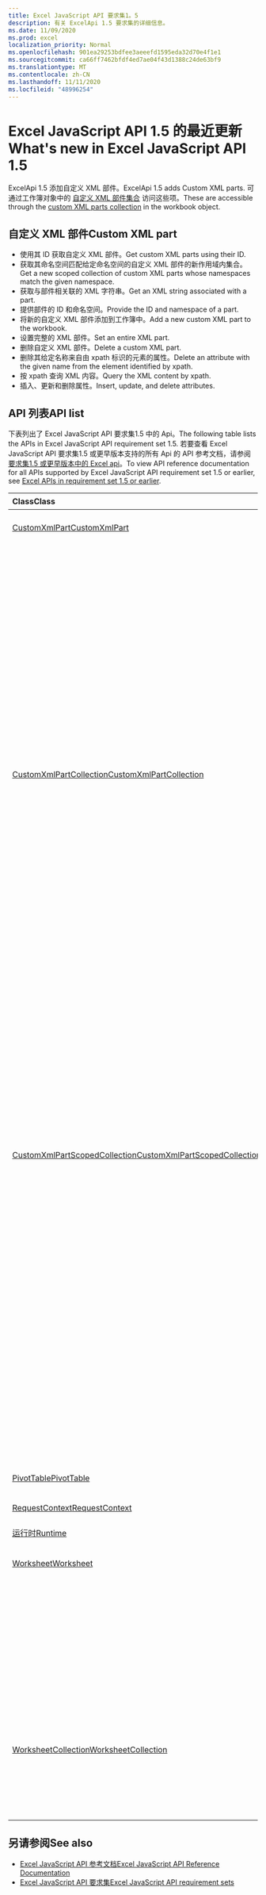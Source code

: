 ```yaml
---
title: Excel JavaScript API 要求集1。5
description: 有关 ExcelApi 1.5 要求集的详细信息。
ms.date: 11/09/2020
ms.prod: excel
localization_priority: Normal
ms.openlocfilehash: 901ea29253bdfee3aeeefd1595eda32d70e4f1e1
ms.sourcegitcommit: ca66ff7462bfdf4ed7ae04f43d1388c24de63bf9
ms.translationtype: MT
ms.contentlocale: zh-CN
ms.lasthandoff: 11/11/2020
ms.locfileid: "48996254"
---
```

# <a name="whats-new-in-excel-javascript-api-15"></a><span data-ttu-id="e1f42-103">Excel JavaScript API 1.5 的最近更新</span><span class="sxs-lookup"><span data-stu-id="e1f42-103">What's new in Excel JavaScript API 1.5</span></span>

<span data-ttu-id="e1f42-104">ExcelApi 1.5 添加自定义 XML 部件。</span><span class="sxs-lookup"><span data-stu-id="e1f42-104">ExcelApi 1.5 adds Custom XML parts.</span></span> <span data-ttu-id="e1f42-105">可通过工作簿对象中的 [自定义 XML 部件集合](/javascript/api/excel/excel.workbook#customxmlparts) 访问这些项。</span><span class="sxs-lookup"><span data-stu-id="e1f42-105">These are accessible through the [custom XML parts collection](/javascript/api/excel/excel.workbook#customxmlparts) in the workbook object.</span></span>

## <a name="custom-xml-part"></a><span data-ttu-id="e1f42-106">自定义 XML 部件</span><span class="sxs-lookup"><span data-stu-id="e1f42-106">Custom XML part</span></span>

* <span data-ttu-id="e1f42-107">使用其 ID 获取自定义 XML 部件。</span><span class="sxs-lookup"><span data-stu-id="e1f42-107">Get custom XML parts using their ID.</span></span>
* <span data-ttu-id="e1f42-108">获取其命名空间匹配给定命名空间的自定义 XML 部件的新作用域内集合。</span><span class="sxs-lookup"><span data-stu-id="e1f42-108">Get a new scoped collection of custom XML parts whose namespaces match the given namespace.</span></span>
* <span data-ttu-id="e1f42-109">获取与部件相关联的 XML 字符串。</span><span class="sxs-lookup"><span data-stu-id="e1f42-109">Get an XML string associated with a part.</span></span>
* <span data-ttu-id="e1f42-110">提供部件的 ID 和命名空间。</span><span class="sxs-lookup"><span data-stu-id="e1f42-110">Provide the ID and namespace of a part.</span></span>
* <span data-ttu-id="e1f42-111">将新的自定义 XML 部件添加到工作簿中。</span><span class="sxs-lookup"><span data-stu-id="e1f42-111">Add a new custom XML part to the workbook.</span></span>
* <span data-ttu-id="e1f42-112">设置完整的 XML 部件。</span><span class="sxs-lookup"><span data-stu-id="e1f42-112">Set an entire XML part.</span></span>
* <span data-ttu-id="e1f42-113">删除自定义 XML 部件。</span><span class="sxs-lookup"><span data-stu-id="e1f42-113">Delete a custom XML part.</span></span>
* <span data-ttu-id="e1f42-114">删除其给定名称来自由 xpath 标识的元素的属性。</span><span class="sxs-lookup"><span data-stu-id="e1f42-114">Delete an attribute with the given name from the element identified by xpath.</span></span>
* <span data-ttu-id="e1f42-115">按 xpath 查询 XML 内容。</span><span class="sxs-lookup"><span data-stu-id="e1f42-115">Query the XML content by xpath.</span></span>
* <span data-ttu-id="e1f42-116">插入、更新和删除属性。</span><span class="sxs-lookup"><span data-stu-id="e1f42-116">Insert, update, and delete attributes.</span></span>

## <a name="api-list"></a><span data-ttu-id="e1f42-117">API 列表</span><span class="sxs-lookup"><span data-stu-id="e1f42-117">API list</span></span>

<span data-ttu-id="e1f42-118">下表列出了 Excel JavaScript API 要求集1.5 中的 Api。</span><span class="sxs-lookup"><span data-stu-id="e1f42-118">The following table lists the APIs in Excel JavaScript API requirement set 1.5.</span></span> <span data-ttu-id="e1f42-119">若要查看 Excel JavaScript API 要求集1.5 或更早版本支持的所有 Api 的 API 参考文档，请参阅 [要求集1.5 或更早版本中的 Excel api](/javascript/api/excel?view=excel-js-1.5&preserve-view=true)。</span><span class="sxs-lookup"><span data-stu-id="e1f42-119">To view API reference documentation for all APIs supported by Excel JavaScript API requirement set 1.5 or earlier, see [Excel APIs in requirement set 1.5 or earlier](/javascript/api/excel?view=excel-js-1.5&preserve-view=true).</span></span>

| <span data-ttu-id="e1f42-120">Class</span><span class="sxs-lookup"><span data-stu-id="e1f42-120">Class</span></span> | <span data-ttu-id="e1f42-121">域</span><span class="sxs-lookup"><span data-stu-id="e1f42-121">Fields</span></span> | <span data-ttu-id="e1f42-122">说明</span><span class="sxs-lookup"><span data-stu-id="e1f42-122">Description</span></span> |
|:---|:---|:---|
|[<span data-ttu-id="e1f42-123">CustomXmlPart</span><span class="sxs-lookup"><span data-stu-id="e1f42-123">CustomXmlPart</span></span>](/javascript/api/excel/excel.customxmlpart)|[<span data-ttu-id="e1f42-124">delete()</span><span class="sxs-lookup"><span data-stu-id="e1f42-124">delete()</span></span>](/javascript/api/excel/excel.customxmlpart#delete--)|<span data-ttu-id="e1f42-125">删除自定义 XML 部件。</span><span class="sxs-lookup"><span data-stu-id="e1f42-125">Deletes the custom XML part.</span></span>|
||[<span data-ttu-id="e1f42-126">getXml ( # B1 </span><span class="sxs-lookup"><span data-stu-id="e1f42-126">getXml()</span></span>](/javascript/api/excel/excel.customxmlpart#getxml--)|<span data-ttu-id="e1f42-127">获取自定义 XML 部件的完整 XML 内容。</span><span class="sxs-lookup"><span data-stu-id="e1f42-127">Gets the custom XML part's full XML content.</span></span>|
||[<span data-ttu-id="e1f42-128">id</span><span class="sxs-lookup"><span data-stu-id="e1f42-128">id</span></span>](/javascript/api/excel/excel.customxmlpart#id)|<span data-ttu-id="e1f42-129">自定义 XML 部件的 ID。</span><span class="sxs-lookup"><span data-stu-id="e1f42-129">The custom XML part's ID.</span></span>|
||[<span data-ttu-id="e1f42-130">namespaceUri</span><span class="sxs-lookup"><span data-stu-id="e1f42-130">namespaceUri</span></span>](/javascript/api/excel/excel.customxmlpart#namespaceuri)|<span data-ttu-id="e1f42-131">自定义 XML 部件的命名空间 URI。</span><span class="sxs-lookup"><span data-stu-id="e1f42-131">The custom XML part's namespace URI.</span></span>|
||[<span data-ttu-id="e1f42-132">setXml (xml： string) </span><span class="sxs-lookup"><span data-stu-id="e1f42-132">setXml(xml: string)</span></span>](/javascript/api/excel/excel.customxmlpart#setxml-xml-)|<span data-ttu-id="e1f42-133">设置自定义 XML 部件的完整 XML 内容。</span><span class="sxs-lookup"><span data-stu-id="e1f42-133">Sets the custom XML part's full XML content.</span></span>|
|[<span data-ttu-id="e1f42-134">CustomXmlPartCollection</span><span class="sxs-lookup"><span data-stu-id="e1f42-134">CustomXmlPartCollection</span></span>](/javascript/api/excel/excel.customxmlpartcollection)|[<span data-ttu-id="e1f42-135">add (xml： string) </span><span class="sxs-lookup"><span data-stu-id="e1f42-135">add(xml: string)</span></span>](/javascript/api/excel/excel.customxmlpartcollection#add-xml-)|<span data-ttu-id="e1f42-136">向工作簿添加新的自定义 XML 部件。</span><span class="sxs-lookup"><span data-stu-id="e1f42-136">Adds a new custom XML part to the workbook.</span></span>|
||[<span data-ttu-id="e1f42-137">getByNamespace (namespaceUri： string) </span><span class="sxs-lookup"><span data-stu-id="e1f42-137">getByNamespace(namespaceUri: string)</span></span>](/javascript/api/excel/excel.customxmlpartcollection#getbynamespace-namespaceuri-)|<span data-ttu-id="e1f42-138">获取其命名空间匹配给定命名空间的自定义 XML 部件的新作用域内集合。</span><span class="sxs-lookup"><span data-stu-id="e1f42-138">Gets a new scoped collection of custom XML parts whose namespaces match the given namespace.</span></span>|
||[<span data-ttu-id="e1f42-139">getCount()</span><span class="sxs-lookup"><span data-stu-id="e1f42-139">getCount()</span></span>](/javascript/api/excel/excel.customxmlpartcollection#getcount--)|<span data-ttu-id="e1f42-140">获取此集合中 CustomXml 部件的数量。</span><span class="sxs-lookup"><span data-stu-id="e1f42-140">Gets the number of CustomXml parts in the collection.</span></span>|
||[<span data-ttu-id="e1f42-141">getItem(id: string)</span><span class="sxs-lookup"><span data-stu-id="e1f42-141">getItem(id: string)</span></span>](/javascript/api/excel/excel.customxmlpartcollection#getitem-id-)|<span data-ttu-id="e1f42-142">获取基于其 ID 的自定义 XML 部件。</span><span class="sxs-lookup"><span data-stu-id="e1f42-142">Gets a custom XML part based on its ID.</span></span>|
||[<span data-ttu-id="e1f42-143">getItemOrNullObject(id: string)</span><span class="sxs-lookup"><span data-stu-id="e1f42-143">getItemOrNullObject(id: string)</span></span>](/javascript/api/excel/excel.customxmlpartcollection#getitemornullobject-id-)|<span data-ttu-id="e1f42-144">获取基于其 ID 的自定义 XML 部件。</span><span class="sxs-lookup"><span data-stu-id="e1f42-144">Gets a custom XML part based on its ID.</span></span>|
||[<span data-ttu-id="e1f42-145">items</span><span class="sxs-lookup"><span data-stu-id="e1f42-145">items</span></span>](/javascript/api/excel/excel.customxmlpartcollection#items)|<span data-ttu-id="e1f42-146">获取此集合中已加载的子项。</span><span class="sxs-lookup"><span data-stu-id="e1f42-146">Gets the loaded child items in this collection.</span></span>|
|[<span data-ttu-id="e1f42-147">CustomXmlPartScopedCollection</span><span class="sxs-lookup"><span data-stu-id="e1f42-147">CustomXmlPartScopedCollection</span></span>](/javascript/api/excel/excel.customxmlpartscopedcollection)|[<span data-ttu-id="e1f42-148">getCount()</span><span class="sxs-lookup"><span data-stu-id="e1f42-148">getCount()</span></span>](/javascript/api/excel/excel.customxmlpartscopedcollection#getcount--)|<span data-ttu-id="e1f42-149">获取此集合中 CustomXML 部件的数量。</span><span class="sxs-lookup"><span data-stu-id="e1f42-149">Gets the number of CustomXML parts in this collection.</span></span>|
||[<span data-ttu-id="e1f42-150">getItem(id: string)</span><span class="sxs-lookup"><span data-stu-id="e1f42-150">getItem(id: string)</span></span>](/javascript/api/excel/excel.customxmlpartscopedcollection#getitem-id-)|<span data-ttu-id="e1f42-151">获取基于其 ID 的自定义 XML 部件。</span><span class="sxs-lookup"><span data-stu-id="e1f42-151">Gets a custom XML part based on its ID.</span></span>|
||[<span data-ttu-id="e1f42-152">getItemOrNullObject(id: string)</span><span class="sxs-lookup"><span data-stu-id="e1f42-152">getItemOrNullObject(id: string)</span></span>](/javascript/api/excel/excel.customxmlpartscopedcollection#getitemornullobject-id-)|<span data-ttu-id="e1f42-153">获取基于其 ID 的自定义 XML 部件。</span><span class="sxs-lookup"><span data-stu-id="e1f42-153">Gets a custom XML part based on its ID.</span></span>|
||[<span data-ttu-id="e1f42-154">getOnlyItem ( # B1 </span><span class="sxs-lookup"><span data-stu-id="e1f42-154">getOnlyItem()</span></span>](/javascript/api/excel/excel.customxmlpartscopedcollection#getonlyitem--)|<span data-ttu-id="e1f42-155">如果集合仅包含一个项，则此方法返回该项。</span><span class="sxs-lookup"><span data-stu-id="e1f42-155">If the collection contains exactly one item, this method returns it.</span></span>|
||[<span data-ttu-id="e1f42-156">getOnlyItemOrNullObject ( # B1 </span><span class="sxs-lookup"><span data-stu-id="e1f42-156">getOnlyItemOrNullObject()</span></span>](/javascript/api/excel/excel.customxmlpartscopedcollection#getonlyitemornullobject--)|<span data-ttu-id="e1f42-157">如果集合仅包含一个项，则此方法返回该项。</span><span class="sxs-lookup"><span data-stu-id="e1f42-157">If the collection contains exactly one item, this method returns it.</span></span>|
||[<span data-ttu-id="e1f42-158">items</span><span class="sxs-lookup"><span data-stu-id="e1f42-158">items</span></span>](/javascript/api/excel/excel.customxmlpartscopedcollection#items)|<span data-ttu-id="e1f42-159">获取此集合中已加载的子项。</span><span class="sxs-lookup"><span data-stu-id="e1f42-159">Gets the loaded child items in this collection.</span></span>|
|[<span data-ttu-id="e1f42-160">PivotTable</span><span class="sxs-lookup"><span data-stu-id="e1f42-160">PivotTable</span></span>](/javascript/api/excel/excel.pivottable)|[<span data-ttu-id="e1f42-161">id</span><span class="sxs-lookup"><span data-stu-id="e1f42-161">id</span></span>](/javascript/api/excel/excel.pivottable#id)|<span data-ttu-id="e1f42-162">数据透视表的 ID。</span><span class="sxs-lookup"><span data-stu-id="e1f42-162">Id of the PivotTable.</span></span>|
|[<span data-ttu-id="e1f42-163">RequestContext</span><span class="sxs-lookup"><span data-stu-id="e1f42-163">RequestContext</span></span>](/javascript/api/excel/excel.requestcontext)|[<span data-ttu-id="e1f42-164">runtime</span><span class="sxs-lookup"><span data-stu-id="e1f42-164">runtime</span></span>](/javascript/api/excel/excel.requestcontext#runtime)|<span data-ttu-id="e1f42-165">[Api set： ExcelApi 1.5]</span><span class="sxs-lookup"><span data-stu-id="e1f42-165">[Api set: ExcelApi 1.5]</span></span>|
|[<span data-ttu-id="e1f42-166">运行时</span><span class="sxs-lookup"><span data-stu-id="e1f42-166">Runtime</span></span>](/javascript/api/excel/excel.runtime)||[<span data-ttu-id="e1f42-167">Workbook</span><span class="sxs-lookup"><span data-stu-id="e1f42-167">Workbook</span></span>](/javascript/api/excel/excel.workbook)|[<span data-ttu-id="e1f42-168">customXmlParts</span><span class="sxs-lookup"><span data-stu-id="e1f42-168">customXmlParts</span></span>](/javascript/api/excel/excel.workbook#customxmlparts)|<span data-ttu-id="e1f42-169">表示此工作簿包含的自定义 XML 部件的集合。</span><span class="sxs-lookup"><span data-stu-id="e1f42-169">Represents the collection of custom XML parts contained by this workbook.</span></span>|
|[<span data-ttu-id="e1f42-170">Worksheet</span><span class="sxs-lookup"><span data-stu-id="e1f42-170">Worksheet</span></span>](/javascript/api/excel/excel.worksheet)|[<span data-ttu-id="e1f42-171">getNext (visibleOnly？： boolean) </span><span class="sxs-lookup"><span data-stu-id="e1f42-171">getNext(visibleOnly?: boolean)</span></span>](/javascript/api/excel/excel.worksheet#getnext-visibleonly-)|<span data-ttu-id="e1f42-172">获取此工作表的后面的工作表。</span><span class="sxs-lookup"><span data-stu-id="e1f42-172">Gets the worksheet that follows this one.</span></span>|
||[<span data-ttu-id="e1f42-173">getNextOrNullObject (visibleOnly？： boolean) </span><span class="sxs-lookup"><span data-stu-id="e1f42-173">getNextOrNullObject(visibleOnly?: boolean)</span></span>](/javascript/api/excel/excel.worksheet#getnextornullobject-visibleonly-)|<span data-ttu-id="e1f42-174">获取此工作表的后面的工作表。</span><span class="sxs-lookup"><span data-stu-id="e1f42-174">Gets the worksheet that follows this one.</span></span>|
||[<span data-ttu-id="e1f42-175">getPrevious (visibleOnly？： boolean) </span><span class="sxs-lookup"><span data-stu-id="e1f42-175">getPrevious(visibleOnly?: boolean)</span></span>](/javascript/api/excel/excel.worksheet#getprevious-visibleonly-)|<span data-ttu-id="e1f42-176">获取此项之前的工作表。</span><span class="sxs-lookup"><span data-stu-id="e1f42-176">Gets the worksheet that precedes this one.</span></span>|
||[<span data-ttu-id="e1f42-177">getPreviousOrNullObject (visibleOnly？： boolean) </span><span class="sxs-lookup"><span data-stu-id="e1f42-177">getPreviousOrNullObject(visibleOnly?: boolean)</span></span>](/javascript/api/excel/excel.worksheet#getpreviousornullobject-visibleonly-)|<span data-ttu-id="e1f42-178">获取此项之前的工作表。</span><span class="sxs-lookup"><span data-stu-id="e1f42-178">Gets the worksheet that precedes this one.</span></span>|
|[<span data-ttu-id="e1f42-179">WorksheetCollection</span><span class="sxs-lookup"><span data-stu-id="e1f42-179">WorksheetCollection</span></span>](/javascript/api/excel/excel.worksheetcollection)|[<span data-ttu-id="e1f42-180">getFirst (visibleOnly？： boolean) </span><span class="sxs-lookup"><span data-stu-id="e1f42-180">getFirst(visibleOnly?: boolean)</span></span>](/javascript/api/excel/excel.worksheetcollection#getfirst-visibleonly-)|<span data-ttu-id="e1f42-181">获取集合中的第一个工作表。</span><span class="sxs-lookup"><span data-stu-id="e1f42-181">Gets the first worksheet in the collection.</span></span>|
||[<span data-ttu-id="e1f42-182">getLast (visibleOnly？： boolean) </span><span class="sxs-lookup"><span data-stu-id="e1f42-182">getLast(visibleOnly?: boolean)</span></span>](/javascript/api/excel/excel.worksheetcollection#getlast-visibleonly-)|<span data-ttu-id="e1f42-183">获取集合中的最后一个工作表。</span><span class="sxs-lookup"><span data-stu-id="e1f42-183">Gets the last worksheet in the collection.</span></span>|

## <a name="see-also"></a><span data-ttu-id="e1f42-184">另请参阅</span><span class="sxs-lookup"><span data-stu-id="e1f42-184">See also</span></span>

- [<span data-ttu-id="e1f42-185">Excel JavaScript API 参考文档</span><span class="sxs-lookup"><span data-stu-id="e1f42-185">Excel JavaScript API Reference Documentation</span></span>](/javascript/api/excel?view=excel-js-1.5&preserve-view=true)
- [<span data-ttu-id="e1f42-186">Excel JavaScript API 要求集</span><span class="sxs-lookup"><span data-stu-id="e1f42-186">Excel JavaScript API requirement sets</span></span>](excel-api-requirement-sets.md)
